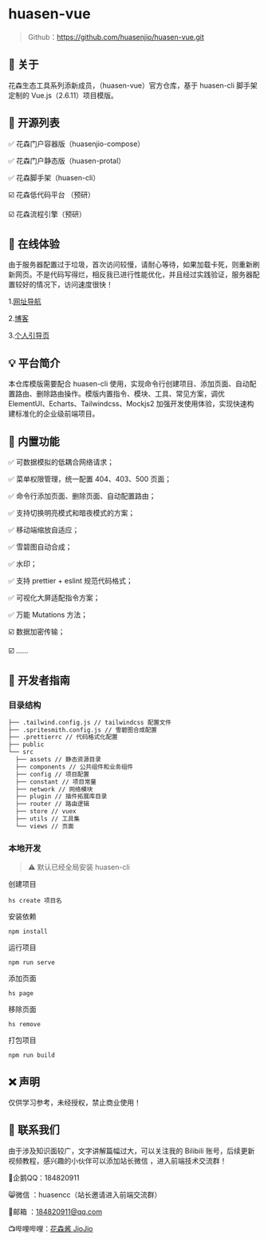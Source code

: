 # huasen-vue

> Github：https://github.com/huasenjio/huasen-vue.git



## 📌 关于

花森生态工具系列添新成员，（huasen-vue）官方仓库，基于 huasen-cli 脚手架定制的 Vue.js（2.6.11）项目模版。



## 💪 开源列表

✅ 花森门户容器版（huasenjio-compose）

✅ 花森门户静态版（huasen-protal）

✅ 花森脚手架（huasen-cli）

☑️ 花森低代码平台 （预研）

☑️ 花森流程引擎（预研）



## 🤩 在线体验

由于服务器配置过于垃圾，首次访问较慢，请耐心等待，如果加载卡死，则重新刷新网页。不是代码写得烂，相反我已进行性能优化，并且经过实践验证，服务器配置较好的情况下，访问速度很快！

1.[网址导航](http://n.huasen.cc/)

2.[博客](http://n.huasen.cc/#/article)

3.[个人引导页](http://huasen.cc/)



## 💡 平台简介

本仓库模版需要配合 huasen-cli 使用，实现命令行创建项目、添加页面、自动配置路由、删除路由操作。模版内置指令、模块、工具、常见方案，调优 ElementUI、Echarts、Tailwindcss、Mockjs2 加强开发使用体验，实现快速构建标准化的企业级前端项目。



## 📙 内置功能

✅ 可数据模拟的低耦合网络请求；

✅ 菜单权限管理，统一配置 404、403、500 页面；

✅ 命令行添加页面、删除页面、自动配置路由；

✅ 支持切换明亮模式和暗夜模式的方案；

✅ 移动端缩放自适应；

✅ 雪碧图自动合成；

✅ 水印；

✅ 支持 prettier + eslint 规范代码格式；

✅ 可视化大屏适配指令方案；

✅ 万能 Mutations 方法；

☑️ 数据加密传输；

☑️ ......



## 🐛 开发者指南

### 目录结构

```txt
├── .tailwind.config.js // tailwindcss 配置文件
├── .spritesmith.config.js // 雪碧图合成配置
├── .prettierrc // 代码格式化配置
├── public
└── src
  ├── assets // 静态资源目录
  ├── components // 公共组件和业务组件
  ├── config // 项目配置
  ├── constant // 项目常量
  ├── network // 网络模块
  ├── plugin // 插件拓展库目录
  ├── router // 路由逻辑
  ├── store // vuex
  ├── utils // 工具集
  └── views // 页面
```

### 本地开发

> ⚠️ 默认已经全局安装 huasen-cli

创建项目

`hs create 项目名`

安装依赖

`npm install`

运行项目

`npm run serve`

添加页面

`hs page`

移除页面

`hs remove`

打包项目

`npm run build`



## ❌ 声明

仅供学习参考，未经授权，禁止商业使用！



## 🥳 联系我们

由于涉及知识面较广，文字讲解篇幅过大，可以关注我的 Bilibili 账号，后续更新视频教程，感兴趣的小伙伴可以添加站长微信 ，进入前端技术交流群！

🐧企鹅QQ：184820911

😸微信 ：huasencc（站长邀请进入前端交流群）

📮邮箱 ：[184820911@qq.com](https://github.com/huasenjio/huasen-compose/blob/main/184820911@qq.com)

📺哔哩哔哩：[花森酱 JioJio](https://space.bilibili.com/241546158)
